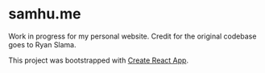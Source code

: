 # samhu.me

Work in progress for my personal website. Credit for the original codebase goes to Ryan Slama.

This project was bootstrapped with [Create React App](https://github.com/facebook/create-react-app).
